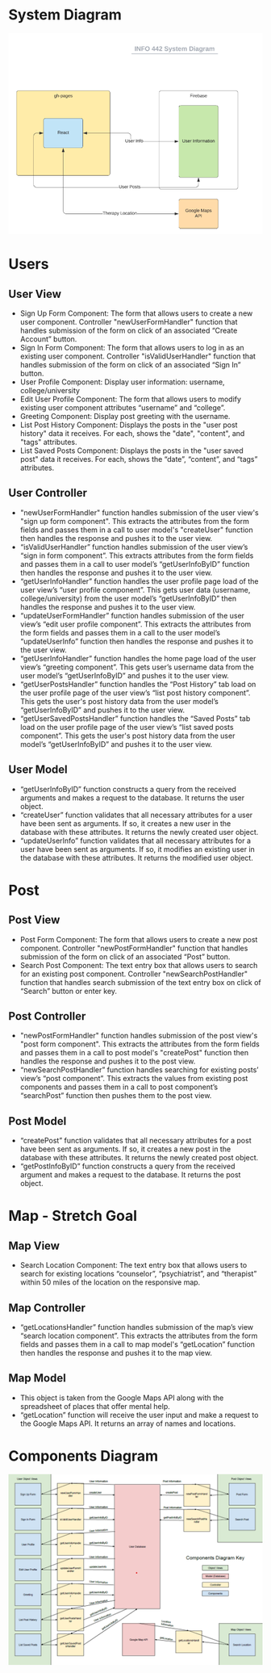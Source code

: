 # System Diagram
![an overview of our system architecture](/spec-images/system-diagram.PNG)

# Users
## User View
- Sign Up Form Component: The form that allows users to create a new user component. Controller "newUserFormHandler" function that handles submission of the form on click of an associated “Create Account” button.
- Sign In Form Component: The form that allows users to log in as an existing user component. Controller "isValidUserHandler" function that handles submission of the form on click of an associated “Sign In” button.
- User Profile Component: Display user information: username, college/university
- Edit User Profile Component: The form that allows users to modify existing user component attributes “username” and “college”.
- Greeting Component: Display post greeting with the username.
- List Post History Component: Displays the posts in the "user post history" data it receives. For each, shows the "date", "content", and "tags" attributes.
- List Saved Posts Component: Displays the posts in the "user saved post" data it receives. For each, shows the “date”, “content”, and “tags” attributes.

## User Controller
- "newUserFormHandler" function handles submission of the user view's "sign up form component". This extracts the attributes from the form fields and passes them in a call to user model's "createUser" function then handles the response and pushes it to the user view.
- “isValidUserHandler” function handles submission of the user view’s “sign in form component”. This extracts attributes from the form fields and passes them in a call to user model’s “getUserInfoByID” function then handles the response and pushes it to the user view.
- “getUserInfoHandler” function handles the user profile page load of the user view’s “user profile component”. This gets user data (username, college/university) from the user model’s “getUserInfoByID” then handles the response and pushes it to the user view.
- “updateUserFormHandler” function handles submission of the user view’s “edit user profile component”. This extracts the attributes from the form fields and passes them in a call to the user model’s “updateUserInfo” function then handles the response and pushes it to the user view.
- “getUserInfoHandler” function handles the home page load of the user view’s “greeting component”. This gets user’s username data from the user model’s “getUserInfoByID” and pushes it to the user view.
- “getUserPostsHandler” function handles the “Post History” tab load on the user profile page of the user view’s “list post history component”. This gets the user's post history data from the user model’s “getUserInfoByID” and pushes it to the user view.
- “getUserSavedPostsHandler” function handles the “Saved Posts” tab load on the user profile page of the user view’s “list saved posts component”. This gets the user's post history data from the user model’s “getUserInfoByID” and pushes it to the user view.

## User Model
- “getUserInfoByID” function constructs a query from the received arguments and makes a request to the database. It returns the user object.
- “createUser” function validates that all necessary attributes for a user have been sent as arguments. If so, it creates a new user in the database with these attributes. It returns the newly created user object.
- “updateUserInfo” function validates that all necessary attributes for a user have been sent as arguments. If so, it modifies an existing user in the database with these attributes. It returns the modified user object.

# Post
## Post View
- Post Form Component: The form that allows users to create a new post component. Controller "newPostFormHandler" function that handles submission of the form on click of an associated “Post” button.
- Search Post Component: The text entry box that allows users to search for an existing post component. Controller "newSearchPostHandler" function that handles search submission of the text entry box on click of “Search” button or enter key.

## Post Controller
- "newPostFormHandler" function handles submission of the post view's "post form component". This extracts the attributes from the form fields and passes them in a call to post model's "createPost" function then handles the response and pushes it to the post view.
- “newSearchPostHandler” function handles searching for existing posts’ view’s “post component”. This extracts the values from existing post components and passes them in a call to post component’s “searchPost” function then pushes them to the post view.

## Post Model
- “createPost” function validates that all necessary attributes for a post have been sent as arguments. If so, it creates a new post in the database with these attributes. It returns the newly created post object.
- “getPostInfoByID” function constructs a query from the received argument and makes a request to the database. It returns the post object.

# Map - Stretch Goal
## Map View
- Search Location Component: The text entry box that allows users to search for existing locations “counselor”, “psychiatrist”, and “therapist” within 50 miles of the location on the responsive map.

## Map Controller
- “getLocationsHandler” function handles submission of the map’s view “search location component”. This extracts the attributes from the form fields and passes them in a call to map model's “getLocation” function then handles the response and pushes it to the map view.

## Map Model
- This object is taken from the Google Maps API along with the spreadsheet of places that offer mental help.
- “getLocation” function will receive the user input and make a request to the Google Maps API. It returns an array of names and locations.

# Components Diagram
![an overview of our components architecture](/spec-images/components-diagram.PNG)
